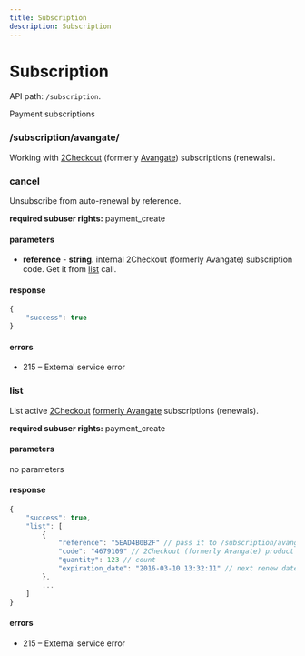 ```yaml
---
title: Subscription
description: Subscription
---
```


# Subscription

API path: `/subscription`.

Payment subscriptions


### /subscription/avangate/

Working with [2Checkout](https://www.2checkout.com) (formerly [Avangate](http://www.avangate.com)) subscriptions (renewals).

### cancel

Unsubscribe from auto-renewal by reference.

**required subuser rights:** payment_create

#### parameters

* **reference** - **string**. internal 2Checkout (formerly Avangate) subscription code. Get it from [list](#list) call.

#### response
```javascript
{
    "success": true
}
```

#### errors
*   215 – External service error

### list

List active [2Checkout](https://www.2checkout.com) [formerly Avangate](http://www.avangate.com) subscriptions (renewals).

**required subuser rights:** payment_create

#### parameters
no parameters


#### response
```javascript
{
    "success": true,
    "list": [
        {
            "reference": "5EAD4B0B2F" // pass it to /subscription/avangate/cancel
            "code": "4679109" // 2Checkout (formerly Avangate) product code
            "quantity": 123 // count
            "expiration_date": "2016-03-10 13:32:11" // next renew date/time
        },
        ...
    ]
}
```

#### errors

 *   215 – External service error

